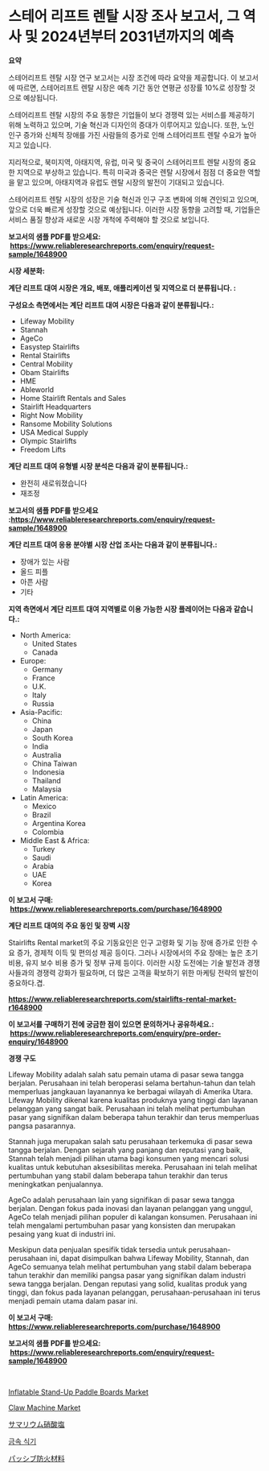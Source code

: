 <p><h1>스테어 리프트 렌탈 시장 조사 보고서, 그 역사 및 2024년부터 2031년까지의 예측</h1></p><p><strong>요약</strong></p>
<p><p>스테어리프트 렌탈 시장 연구 보고서는 시장 조건에 따라 요약을 제공합니다. 이 보고서에 따르면, 스테어리프트 렌탈 시장은 예측 기간 동안 연평균 성장률 10%로 성장할 것으로 예상됩니다. </p><p>스테어리프트 렌탈 시장의 주요 동향은 기업들이 보다 경쟁력 있는 서비스를 제공하기 위해 노력하고 있으며, 기술 혁신과 디자인의 증대가 이루어지고 있습니다. 또한, 노인 인구 증가와 신체적 장애를 가진 사람들의 증가로 인해 스테어리프트 렌탈 수요가 높아지고 있습니다.</p><p>지리적으로, 북미지역, 아태지역, 유럽, 미국 및 중국이 스테어리프트 렌탈 시장의 중요한 지역으로 부상하고 있습니다. 특히 미국과 중국은 렌탈 시장에서 점점 더 중요한 역할을 맡고 있으며, 아태지역과 유럽도 렌탈 시장의 발전이 기대되고 있습니다.</p><p>스테어리프트 렌탈 시장의 성장은 기술 혁신과 인구 구조 변화에 의해 견인되고 있으며, 앞으로 더욱 빠르게 성장할 것으로 예상됩니다. 이러한 시장 동향을 고려할 때, 기업들은 서비스 품질 향상과 새로운 시장 개척에 주력해야 할 것으로 보입니다.</p></p>
<p><strong>보고서의 샘플 PDF를 받으세요: &nbsp;<a href="https://www.reliableresearchreports.com/enquiry/request-sample/1648900">https://www.reliableresearchreports.com/enquiry/request-sample/1648900</a></strong></p>
<p><strong>시장 세분화:</strong></p>
<p><strong> 계단 리프트 대여 시장은 개요, 배포, 애플리케이션 및 지역으로 더 분류됩니다. :</strong></p>
<p><strong>구성요소 측면에서는 계단 리프트 대여 시장은 다음과 같이 분류됩니다.:</strong></p>
<p><ul><li>Lifeway Mobility</li><li>Stannah</li><li>AgeCo</li><li>Easystep Stairlifts</li><li>Rental Stairlifts</li><li>Central Mobility</li><li>Obam Stairlifts</li><li>HME</li><li>Ableworld</li><li>Home Stairlift Rentals and Sales</li><li>Stairlift Headquarters</li><li>Right Now Mobility</li><li>Ransome Mobility Solutions</li><li>USA Medical Supply</li><li>Olympic Stairlifts</li><li>Freedom Lifts</li></ul></p>
<p><strong> 계단 리프트 대여 유형별 시장 분석은 다음과 같이 분류됩니다.:</strong></p>
<p><ul><li>완전히 새로워졌습니다</li><li>재조정</li></ul></p>
<p><strong>보고서의 샘플 PDF를 받으세요 :<a href="https://www.reliableresearchreports.com/enquiry/request-sample/1648900">https://www.reliableresearchreports.com/enquiry/request-sample/1648900</a></strong></p>
<p><strong> 계단 리프트 대여 응용 분야별 시장 산업 조사는 다음과 같이 분류됩니다.:</strong></p>
<p><ul><li>장애가 있는 사람</li><li>올드 피플</li><li>아픈 사람</li><li>기타</li></ul></p>
<p><strong>지역 측면에서 계단 리프트 대여 지역별로 이용 가능한 시장 플레이어는 다음과 같습니다.:</strong></p>
<p><ul>
    <li>
        North America:
        <ul>
            <li>United States</li>
            <li>Canada</li>
        </ul>
    </li>
    <li>
        Europe:
        <ul>
            <li>Germany</li>
            <li>France</li>
            <li>U.K.</li>
            <li>Italy</li>
            <li>Russia</li>
        </ul>
    </li>
    <li>
        Asia-Pacific:
        <ul>
            <li>China</li>
            <li>Japan</li>
            <li>South Korea</li>
            <li>India</li>
            <li>Australia</li>
            <li>China Taiwan</li>
            <li>Indonesia</li>
            <li>Thailand</li>
            <li>Malaysia</li>
        </ul>
    </li>
    <li>
        Latin America:
        <ul>
            <li>Mexico</li>
            <li>Brazil</li>
            <li>Argentina Korea</li>
            <li>Colombia</li>
        </ul>
    </li>
    <li>
        Middle East & Africa:
        <ul>
            <li>Turkey</li>
            <li>Saudi</li>
            <li>Arabia</li>
            <li>UAE</li>
            <li>Korea</li>
        </ul>
    </li>
    </ul></p>
<p><strong>이 보고서 구매: &nbsp;<a href="https://www.reliableresearchreports.com/purchase/1648900">https://www.reliableresearchreports.com/purchase/1648900</a></strong></p>
<p><strong>계단 리프트 대여의 주요 동인 및 장벽 시장</strong></p>
<p><p>Stairlifts Rental market의 주요 기동요인은 인구 고령화 및 기능 장애 증가로 인한 수요 증가, 경제적 이득 및 편의성 제공 등이다. 그러나 시장에서의 주요 장애는 높은 초기 비용, 유지 보수 비용 증가 및 정부 규제 등이다. 이러한 시장 도전에는 기술 발전과 경쟁사들과의 경쟁력 강화가 필요하며, 더 많은 고객을 확보하기 위한 마케팅 전략의 발전이 중요하다.겹.</p></p>
<p><strong><a href="https://www.reliableresearchreports.com/stairlifts-rental-market-r1648900">https://www.reliableresearchreports.com/stairlifts-rental-market-r1648900</a></strong></p>
<p><strong>이 보고서를 구매하기 전에 궁금한 점이 있으면 문의하거나 공유하세요.: &nbsp;<a href="https://www.reliableresearchreports.com/enquiry/pre-order-enquiry/1648900">https://www.reliableresearchreports.com/enquiry/pre-order-enquiry/1648900</a></strong></p>
<p><strong>경쟁 구도</strong></p>
<p><p>Lifeway Mobility adalah salah satu pemain utama di pasar sewa tangga berjalan. Perusahaan ini telah beroperasi selama bertahun-tahun dan telah memperluas jangkauan layanannya ke berbagai wilayah di Amerika Utara. Lifeway Mobility dikenal karena kualitas produknya yang tinggi dan layanan pelanggan yang sangat baik. Perusahaan ini telah melihat pertumbuhan pasar yang signifikan dalam beberapa tahun terakhir dan terus memperluas pangsa pasarannya.</p><p>Stannah juga merupakan salah satu perusahaan terkemuka di pasar sewa tangga berjalan. Dengan sejarah yang panjang dan reputasi yang baik, Stannah telah menjadi pilihan utama bagi konsumen yang mencari solusi kualitas untuk kebutuhan aksesibilitas mereka. Perusahaan ini telah melihat pertumbuhan yang stabil dalam beberapa tahun terakhir dan terus meningkatkan penjualannya.</p><p>AgeCo adalah perusahaan lain yang signifikan di pasar sewa tangga berjalan. Dengan fokus pada inovasi dan layanan pelanggan yang unggul, AgeCo telah menjadi pilihan populer di kalangan konsumen. Perusahaan ini telah mengalami pertumbuhan pasar yang konsisten dan merupakan pesaing yang kuat di industri ini.</p><p>Meskipun data penjualan spesifik tidak tersedia untuk perusahaan-perusahaan ini, dapat disimpulkan bahwa Lifeway Mobility, Stannah, dan AgeCo semuanya telah melihat pertumbuhan yang stabil dalam beberapa tahun terakhir dan memiliki pangsa pasar yang signifikan dalam industri sewa tangga berjalan. Dengan reputasi yang solid, kualitas produk yang tinggi, dan fokus pada layanan pelanggan, perusahaan-perusahaan ini terus menjadi pemain utama dalam pasar ini.</p></p>
<p><strong>이 보고서 구매: &nbsp; <a href="https://www.reliableresearchreports.com/purchase/1648900">https://www.reliableresearchreports.com/purchase/1648900</a></strong></p>
<p><strong>보고서의 샘플 PDF를 받으세요: &nbsp;<a href="https://www.reliableresearchreports.com/enquiry/request-sample/1648900">https://www.reliableresearchreports.com/enquiry/request-sample/1648900</a></strong><strong></strong></p>
<p>&nbsp;</p>
<p><p><a href="https://www.linkedin.com/pulse/inflatable-stand-up-paddle-boards-market-analysis-sze-forecasted-gmi7c?trackingId=u72Gv56Oi7vQprWmAb2mBg%3D%3D">Inflatable Stand-Up Paddle Boards Market</a></p><p><a href="https://github.com/sonuprakash1/Market-Research-Report-List-2/blob/main/claw-machine-market.md">Claw Machine Market</a></p><p><a href="https://github.com/xnljig2898992/Market-Research-Report-List-1/blob/main/687578530987.md">サマリウム硝酸塩</a></p><p><a href="https://medium.com/@emmamoy1/%EA%B8%88%EC%86%8D-%EC%8B%9D%EA%B8%B0-%EC%8B%9C%EC%9E%A5-%EB%B6%84%EC%84%9D-%EA%B8%80%EB%A1%9C%EB%B2%8C-%EC%82%B0%EC%97%85-%EC%A0%84%EB%A7%9D%EA%B3%BC-%EC%98%88%EC%B8%A1-2024%EB%85%84%EB%B6%80%ED%84%B0-2031%EB%85%84%EA%B9%8C%EC%A7%80-52d2e6a91693">금속 식기</a></p><p><a href="https://medium.com/@logaolloway76845/%E6%B6%88%E7%81%AB%E5%99%A8%E5%85%B7%E3%81%AE%E4%BF%9D%E8%AD%B7%E6%9D%90%E6%96%99%E5%B8%82%E5%A0%B4%E8%A6%8F%E6%A8%A1%E3%81%A8%E5%B8%82%E5%A0%B4%E3%83%88%E3%83%AC%E3%83%B3%E3%83%89-%E5%AE%8C%E5%85%A8%E3%81%AA%E7%94%A3%E6%A5%AD%E6%A6%82%E8%A6%81-2024%E5%B9%B4%E3%81%8B%E3%82%892031%E5%B9%B4-22988a8cbe6e">パッシブ防火材料</a></p></p>